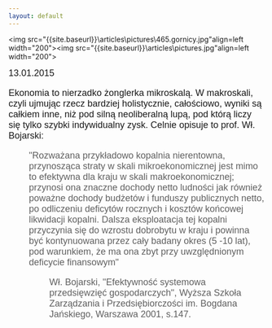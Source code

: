 ```yaml
---
layout: default
---
```

<img src="{{site.baseurl}}\articles\pictures\465.gornicy.jpg"align=left width="200"><img src="{{site.baseurl}}\articles\pictures\.jpg"align=left width="200"><!--220-->
<p style="margin: 0px 0px 18px; font-size: 18px; font-family: Helvetica;">13.01.2015</p><p style="margin: 0px 0px 18px; font-size: 18px; font-family: Helvetica;">Ekonomia to nierzadko żonglerka mikroskalą. W makroskali, czyli ujmując rzecz bardziej holistycznie, całościowo, wyniki są całkiem inne, niż pod silną neoliberalną lupą, pod którą liczy się tylko szybki indywidualny zysk. Celnie opisuje to prof. Wł. Bojarski:</p><blockquote style="margin: 0 0 0 40px; border: none; padding: 0px;"><p style="margin: 0px 0px 18px; font-size: 18px; font-family: Helvetica;">"Rozważana przykładowo kopalnia nierentowna, przynosząca straty w skali mikroekonomicznej jest mimo to efektywna dla kraju w skali makroekonomicznej; przynosi ona znaczne dochody netto ludności jak również poważne dochody budżetów i funduszy publicznych netto, po odliczeniu deficytów rocznych i kosztów końcowej likwidacji kopalni. Dalsza eksploatacja tej kopalni przyczynia się do wzrostu dobrobytu w kraju i powinna być kontynuowana przez cały badany okres (5 -10 lat), pod warunkiem, że ma ona zbyt przy uwzględnionym deficycie finansowym"</p></blockquote>
<blockquote style="margin: 0 0 0 40px; border: none; padding: 0px;"><blockquote style="margin: 0 0 0 40px; border: none; padding: 0px;"><p style="margin: 0px 0px 18px; font-size: 18px; font-family: Helvetica;">Wł. Bojarski, "Efektywność systemowa przedsięwzięć gospodarczych", Wyższa Szkoła Zarządzania i Przedsiębiorczości im. Bogdana Jańskiego, Warszawa 2001, s.147.</p></blockquote></blockquote>